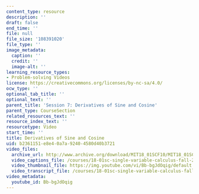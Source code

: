 ```yaml
---
content_type: resource
description: ''
draft: false
end_time: ''
file: null
file_size: '108391020'
file_type: ''
image_metadata:
  caption: ''
  credit: ''
  image-alt: ''
learning_resource_types:
- Problem-solving Videos
license: https://creativecommons.org/licenses/by-nc-sa/4.0/
ocw_type: ''
optional_tab_title: ''
optional_text: ''
parent_title: 'Session 7: Derivatives of Sine and Cosine'
parent_type: CourseSection
related_resources_text: ''
resource_index_text: ''
resourcetype: Video
start_time: ''
title: Derivatives of Sine and Cosine
uid: b2361151-e8e4-0a7a-9240-4580d40b3721
video_files:
  archive_url: http://www.archive.org/download/MIT18_01SCF10/MIT18_01SCF10Rec_06_300k.mp4
  video_captions_file: /courses/18-01sc-single-variable-calculus-fall-2010/205ec169fe4158a3b038a2bfbd0dcbbf_Bb-bgJdOqig.vtt
  video_thumbnail_file: https://img.youtube.com/vi/Bb-bgJdOqig/default.jpg
  video_transcript_file: /courses/18-01sc-single-variable-calculus-fall-2010/1cc680e96321348c5db7f2edc5fbe8d3_Bb-bgJdOqig.pdf
video_metadata:
  youtube_id: Bb-bgJdOqig
---
```

